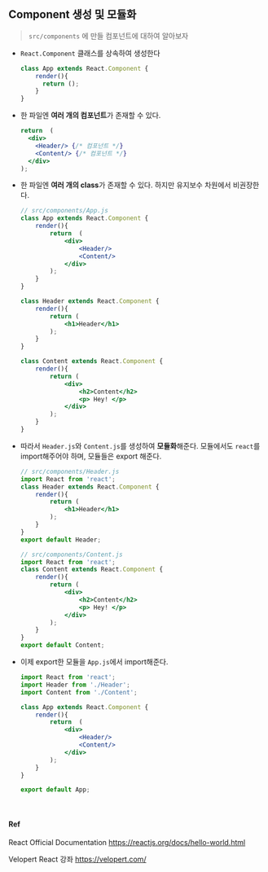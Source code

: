 ## Component 생성 및 모듈화

> `src/components` 에 만들 컴포넌트에 대하여 알아보자

- `React.Component` 클래스를 상속하여 생성한다

  ```jsx
  class App extends React.Component {
      render(){
        return ();
      }
  }
  ```


- 한 파일엔 **여러 개의 컴포넌트**가 존재할 수 있다.

  ```jsx
  return  (
    <div>
      <Header/> {/* 컴포넌트 */}
      <Content/> {/* 컴포넌트 */}
    </div>
  );
  ```

- 한 파일엔 **여러 개의 class**가 존재할 수 있다. 하지만 유지보수 차원에서 비권장한다.

  ```jsx
  // src/components/App.js
  class App extends React.Component {
      render(){
          return  (
              <div>
                  <Header/>
                  <Content/>
              </div>
          );
      }
  }

  class Header extends React.Component {
      render(){
          return (
              <h1>Header</h1>
          );
      }
  }

  class Content extends React.Component {
      render(){
          return (
              <div>
                  <h2>Content</h2>
                  <p> Hey! </p>
              </div>
          );
      }
  }
  ```

- 따라서 `Header.js`와 `Content.js`를 생성하여 **모듈화**해준다. 모듈에서도 `react`를 import해주어야 하며, 모듈들은 export 해준다.

  ```jsx
  // src/components/Header.js
  import React from 'react';
  class Header extends React.Component {
      render(){
          return (
              <h1>Header</h1>
          );
      }
  }
  export default Header;
  ```

  ```jsx
  // src/components/Content.js
  import React from 'react';
  class Content extends React.Component {
      render(){
          return (
              <div>
                  <h2>Content</h2>
                  <p> Hey! </p>
              </div>
          );
      }
  }
  export default Content;
  ```

- 이제 export한 모듈을 `App.js`에서 import해준다.

  ```jsx
  import React from 'react';
  import Header from './Header';
  import Content from './Content';

  class App extends React.Component {
      render(){
          return  (
              <div>
                  <Header/>
                  <Content/>
              </div>
          );
      }
  }

  export default App;
  ```

  ​




#### Ref

React Official Documentation https://reactjs.org/docs/hello-world.html

Velopert React 강좌 https://velopert.com/